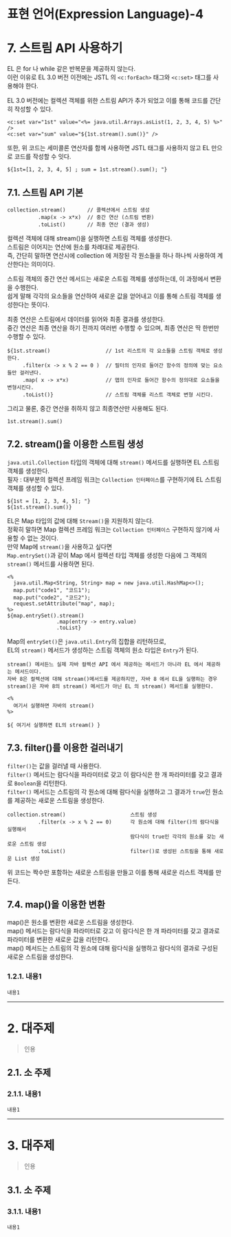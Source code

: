 표현 언어(Expression Language)-4
=======================
# 7. 스트림 API 사용하기
EL 은 for 나 while 같은 반복문을 제공하지 않는다.    
이런 이유로 EL 3.0 버전 이전에는 JSTL 의 ```<c:forEach>``` 태그와 ```<c:set>``` 태그를 사용해야 한다.  

EL 3.0 버전에는 컬렉션 객체를 위한 스트림 API가 추가 되었고 이를 통해 코드를 간단히 작성할 수 있다.  
```
<c:set var="1st" value="<%= java.util.Arrays.asList(1, 2, 3, 4, 5) %>" />
<c:set var="sum" value="${1st.stream().sum()}" />
```
또한, 위 코드는 세미콜론 연산자를 함께 사용하면 JSTL 태그를 사용하지 않고 EL 만으로 코드를 작성할 수 잇다.   
```
${1st=[1, 2, 3, 4, 5] ; sum = 1st.stream().sum(); "}
```
## 7.1. 스트림 API 기본
```
collection.stream()       // 콜렉션에서 스트림 생성
          .map(x -> x*x)  // 중간 연산 (스트림 변환)  
          .toList()       // 최종 연산 (결과 생성)
```
컬렉션 객체에 대해 stream()을 실행하면 스트림 객체를 생성한다.  
스트림은 이어지는 연산에 원소를 차례대로 제공한다.  
즉, 간단히 말하면 연산시에 collection 에 저장된 각 원소들을 하나 하나씩 사용하여 계산한다는 의미이다.    
  
스트림 객체의 중간 연산 메서드는 새로운 스트림 객체를 생성하는데, 이 과정에서 변환을 수행한다.    
쉽게 말해 각각의 요소들을 연산하여 새로운 값을 얻어내고 이를 통해 스트림 객체를 생성한다는 뜻이다.     
  
최종 연산은 스트림에서 데이터를 읽어와 최종 결과를 생성한다.  
중간 연산은 최종 연산을 하기 전까지 여러번 수행할 수 있으며,
최종 연산은 딱 한번만 수행할 수 있다.  
```
${1st.stream()                  // 1st 리스트의 각 요소들을 스트림 객체로 생성한다.  
     .filter(x -> x % 2 == 0 )  // 필터의 인자로 들어간 함수의 정의에 맞는 요소들만 걸러낸다.
     .map( x -> x*x)            // 맵의 인자로 들어간 함수의 정의대로 요소들을 변형시킨다.  
     .toList()}                 // 스트림 객체를 리스트 객체로 변형 시킨다.  
```

그리고 물론, 중간 연산을 취하지 않고 최종연산만 사용해도 된다.   
```
1st.stream().sum()
```
  
## 7.2. stream()을 이용한 스트림 생성
```java.util.Collection``` 타입의 객체에 대해 ```stream()``` 메서드를 실행하면 EL 스트림 객체를 생성한다.     
필자 : 대부분의 컬렉션 프레임 워크는 ```Collection 인터페이스```를 구현하기에 EL 스트림 객체를 생성할 수 있다.     
```
${1st = [1, 2, 3, 4, 5]; "}
${1st.stream().sum()}
```

EL은 Map 타입의 값에 대해 ```Stream()```을 지원하지 않는다.      
정확히 말하면 Map 컬렉션 프레임 워크는  ```Collection 인터페이스``` 구현하지 않기에 사용할 수 없는 것이다.      
만약 Map에 ```stream()```을 사용하고 싶다면    
```Map.entrySet()```과 같이 Map 에서 컬렉션 타입 객체를 생성한 다음에 그 객체의 ```stream()``` 메서드를 사용하면 된다.   
```
<%
  java.util.Map<String, String> map = new java.util.HashMap<>();
  map.put("code1", "코드1");
  map.put("code2", "코드2");
  request.setAttribute("map", map);        
%>
${map.entrySet().stream()
                .map(entry -> entry.value)
                .toList}
```
Map의 ```entrySet()```은 ```java.util.Entry```의 집합을 리턴하므로,  
EL의 ```stream()``` 메서드가 생성하는 스트림 객체의 원소 타입은 ```Entry```가 된다.  

```
stream() 메서든느 실제 자바 컬렉션 API 에서 제공하는 메서드가 아니라 EL 에서 제공하는 메서드이다. 
자바 8은 컬렉션에 대해 stream()메서드를 제공하지만, 자바 8 에서 EL을 실행하는 경우
stream()은 자바 8의 stream() 메서드가 아닌 EL 의 stream() 메서드를 실행한다.  

<%
  여기서 실행하면 자바의 stream()
%>

${ 여기서 실행하면 EL의 stream() }
```
  
## 7.3. filter()를 이용한 걸러내기
```filter()```는 값을 걸러낼 때 사용한다.     
```filter()``` 메서드는 람다식을 파라미터로 갖고 이 람다식은 한 개 파라미터를 갖고 결과로 ```Boolean```을 리턴한다.     
```filter()``` 메서드는 스트림의 각 원소에 대해 람다식을 실행하고 그 결과가 ```true```인 원소를 제공하는 새로운 스트림을 생성한다.      
```
collection.stream()                     스트림 생성
          .filter(x -> x % 2 == 0)      각 원소에 대해 filter()의 람다식을 실행해서
                                        람다식이 true인 각각의 원소를 갖는 새로운 스트림 생성
          .toList()                     filter()로 생성된 스트림을 통해 새로운 List 생성
```
위 코드는 짝수만 포함하는 새로운 스트림을 만들고 이를 통해 새로운 리스트 객체를 만든다.  
  
## 7.4. map()을 이용한 변환
map()은 원소를 변환한 새로운 스트림을 생성한다.  
map() 메서드는 람다식을 파라미터로 갖고 이 람다식은 한 개 파라미터를 갖고 결과로 파라미터를 변환한 새로운 값을 리턴한다.   
map() 메서드는 스트림의 각 원소에 대해 람다식을 실행하고 람다식의 결과로 구성된 새로운 스트림을 생성한다.  




### 1.2.1. 내용1
```
내용1
```

***
# 2. 대주제
> 인용
## 2.1. 소 주제
### 2.1.1. 내용1
```
내용1
```   

***
# 3. 대주제
> 인용
## 3.1. 소 주제
### 3.1.1. 내용1
```
내용1
```
